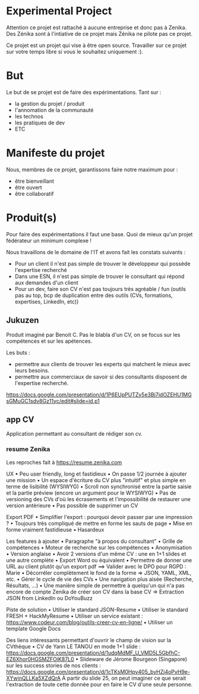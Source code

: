 # Experimental Project

Attention ce projet est rattaché à aucune entreprise et donc pas à Zenika.
Des Zénika sont à l'intiative de ce projet mais Zénika ne pilote pas ce projet.

Ce projet est un projet qui vise à être open source.
Travailler sur ce projet sur votre temps libre si vous le souhaitez uniquement :).

# But

Le but de se projet est de faire des expérimentations. Tant sur :
- la gestion du projet / produit
- l'annomation de la communauté
- les technos
- les pratiques de dev
- ETC

# Manifeste du projet

Nous, membres de ce projet, garantissons faire notre maximum pour :
- être bienveillant
- être ouvert
- être collaboratif

# Produit(s)

Pour faire des expérimentations il faut une base. Quoi de mieux qu'un projet fédérateur un minimum complexe !

Nous travaillons de le domaine de l'IT et avons fait les constats suivants :
- Pour un client il n'est pas simple de trouver le développeur qui possède l'expertise recherché
- Dans une ESN, il n'est pas simple de trouver le consultant qui répond aux demandes d'un client
- Pour un dev, faire son CV n'est pas toujours très agréable / fun (outils pas au top, bcp de duplication entre des outils (CVs, formations, expertises, LinkedIn, etc))

## Jukuzen

Produit imaginé par Benoit C. Pas le blabla d'un CV, on se focus sur les compétences et sur les apétences.

Les buts :
- permettre aux clients de trouver les experts qui matchent le mieux avec leurs besoins.
- permettre aux commerciaux de savoir si des consultants disposent de l'expertise recherché.

https://docs.google.com/presentation/d/1P6EUpPUTZy5e3Bj7idOZEHU1MGsGMuGC1sdv8Gz11yc/edit#slide=id.p1

## app CV

Application permettant au consultant de rédiger son cv.

### resume Zenika

Les reproches fait à https://resume.zenika.com

UX
• Peu user friendly, long et fastidieux
• On passe 1/2 journée à ajouter une mission
• Un espace d'écriture du CV plus "intuitif" et plus simple en terme de lisibilité (WYSIWYG)
• Scroll non synchronisé entre la partie saisie et la partie préview (encore un argument pour le WYSIWYG)
• Pas de versioning des CVs d'où les écrasements et l'impossibilité de restaurer une version antérieure
• Pas possible de supprimer un CV

Export PDF
• Simplifier l'export : pourquoi devoir passer par une impression ?
• Toujours très compliqué de mettre en forme les sauts de page
• Mise en forme vraiment fastidieuse
• Hasardeux

Les features à ajouter
• Paragraphe "à propos du consultant"
• Grille de compétences
• Moteur de recherche sur les compétences
• Anonymisation
• Version anglaise
• Avoir 2 versions d'un même CV : une en 1+1 slides et une autre complète
• Export Word ou équivalent
• Permettre de donner une URL au client plutôt qu'un export pdf ==> Valider avec le DPO pour RGPD : Marie
• Décorréler complètement le fond de la forme => JSON, YAML, XML, etc.
• Gérer le cycle de vie des CVs
• Une navigation plus aisée (Recherche, Résultats, ...)
• Une manière simple de permettre à quelqu'un qui n'a pas encore de compte Zenika de créer son CV dans la base CV => Extraction JSON from LinkedIn ou DoYouBuzz

Piste de solution
• Utiliser le standard JSON-Resume
• Utiliser le standard FRESH + HackMyResume
• Utiliser un service existant : https://www.codeur.com/blog/outils-creer-cv-en-ligne/
• Utiliser un template Google Docs

Des liens intéressants permettant d'ouvrir le champ de vision sur la CVthèque 
• CV de Yann LE TANOU en mode 1+1 slide :
https://docs.google.com/presentation/d/1udqMdMF_U_VMD5L5GbfhC-EZ6Xhor0HGSMZFOiK87L0
• Slideware de Jérome Bourgeon (Singapore) sur les success stories de nos clients : 
https://docs.google.com/presentation/d/1cTKsM0Hpy405_byHZj4oPvH9e-XYwinQLLKa5XZdQrA
À partir du slide 25, on peut imaginer ce que serait l'extraction de toute cette donnée pour en faire le CV d'une seule personne.